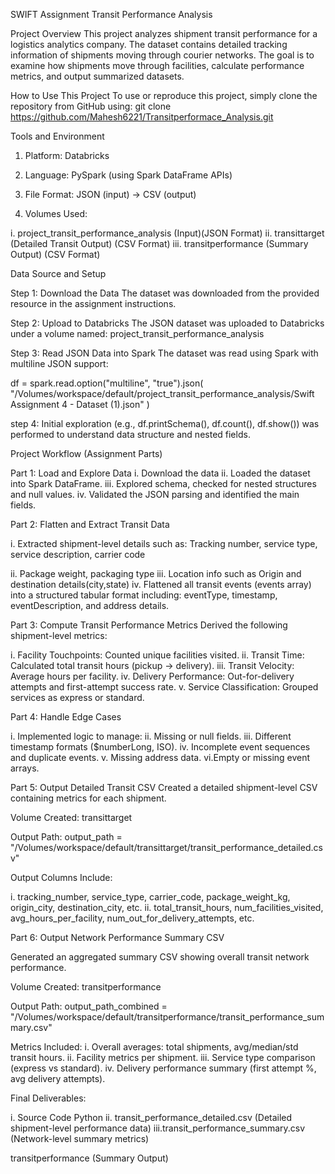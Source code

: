 SWIFT Assignment Transit Performance Analysis

Project Overview
This project analyzes shipment transit performance for a logistics analytics company.
The dataset contains detailed tracking information of shipments moving through courier networks.
The goal is to examine how shipments move through facilities, calculate performance metrics, and output summarized datasets.


How to Use This Project
To use or reproduce this project, simply clone the repository from GitHub using:
git clone https://github.com/Mahesh6221/Transitperformace_Analysis.git


Tools and Environment

1. Platform: Databricks

2. Language: PySpark (using Spark DataFrame APIs)

3. File Format: JSON (input) → CSV (output)

4. Volumes Used:

i. project_transit_performance_analysis (Input)(JSON Format)
ii. transittarget (Detailed Transit Output) (CSV Format)
iii. transitperformance (Summary Output) (CSV Format)


Data Source and Setup

Step 1: Download the Data
The dataset was downloaded from the provided resource in the assignment instructions.

Step 2: Upload to Databricks
The JSON dataset was uploaded to Databricks under a volume named: project_transit_performance_analysis

Step 3: Read JSON Data into Spark
The dataset was read using Spark with multiline JSON support:

df = spark.read.option("multiline", "true").json(
    "/Volumes/workspace/default/project_transit_performance_analysis/Swift Assignment 4 - Dataset (1).json"
)

step 4: Initial exploration (e.g., df.printSchema(), df.count(), df.show()) was performed to understand data structure and nested fields.



Project Workflow (Assignment Parts)

Part 1: Load and Explore Data
i. Download the data
ii. Loaded the dataset into Spark DataFrame.
iii. Explored schema, checked for nested structures and null values.
iv. Validated the JSON parsing and identified the main fields.

Part 2: Flatten and Extract Transit Data

i. Extracted shipment-level details such as:
Tracking number, service type, service description, carrier code

ii. Package weight, packaging type
iii. Location info such as Origin and destination details(city,state)
iv. Flattened all transit events (events array) into a structured tabular format including:
eventType, timestamp, eventDescription, and address details.

Part 3: Compute Transit Performance Metrics
Derived the following shipment-level metrics:

i. Facility Touchpoints: Counted unique facilities visited.
ii. Transit Time: Calculated total transit hours (pickup → delivery).
iii. Transit Velocity: Average hours per facility.
iv. Delivery Performance: Out-for-delivery attempts and first-attempt success rate.
v. Service Classification: Grouped services as express or standard.

Part 4: Handle Edge Cases

i. Implemented logic to manage:
ii. Missing or null fields.
iii. Different timestamp formats ($numberLong, ISO).
iv. Incomplete event sequences and duplicate events.
v. Missing address data.
vi.Empty or missing event arrays.

Part 5: Output Detailed Transit CSV
Created a detailed shipment-level CSV containing metrics for each shipment.

Volume Created:
transittarget

Output Path:
output_path = "/Volumes/workspace/default/transittarget/transit_performance_detailed.csv"

Output Columns Include:

i. tracking_number, service_type, carrier_code, package_weight_kg, origin_city, destination_city, etc.
ii. total_transit_hours, num_facilities_visited, avg_hours_per_facility, num_out_for_delivery_attempts, etc.


Part 6: Output Network Performance Summary CSV

Generated an aggregated summary CSV showing overall transit network performance.

Volume Created:
transitperformance

Output Path:
output_path_combined = "/Volumes/workspace/default/transitperformance/transit_performance_summary.csv"


Metrics Included:
i. Overall averages: total shipments, avg/median/std transit hours.
ii. Facility metrics per shipment.
iii. Service type comparison (express vs standard).
iv. Delivery performance summary (first attempt %, avg delivery attempts).


Final Deliverables:

i. Source Code Python
ii. transit_performance_detailed.csv
(Detailed shipment-level performance data)
iii.transit_performance_summary.csv
(Network-level summary metrics)


transitperformance (Summary Output)